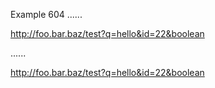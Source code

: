Example 604
......

<http://foo.bar.baz/test?q=hello&id=22&boolean>

......

<p><a href="http://foo.bar.baz/test?q=hello&amp;id=22&amp;boolean">http://foo.bar.baz/test?q=hello&amp;id=22&amp;boolean</a></p>
